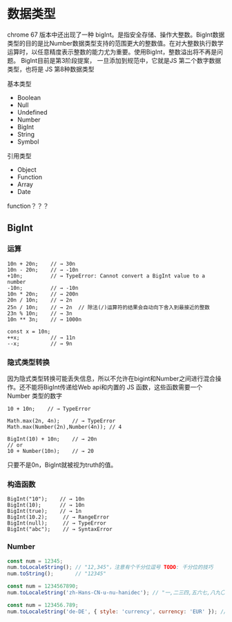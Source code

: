# 数据类型


chrome 67 版本中还出现了一种 bigInt。是指安全存储、操作大整数。BigInt数据类型的目的是比Number数据类型支持的范围更大的整数值。在对大整数执行数学运算时，以任意精度表示整数的能力尤为重要。使用BigInt，整数溢出将不再是问题。 BigInt目前是第3阶段提案， 一旦添加到规范中，它就是JS 第二个数字数据类型，也将是 JS 第8种数据类型

基本类型
- Boolean
- Null
- Undefined
- Number
- BigInt
- String
- Symbol
  
引用类型
- Object
- Function
- Array
- Date

function？？？

## BigInt
### 运算
```
10n + 20n;    // → 30n
10n - 20n;    // → -10n
+10n;         // → TypeError: Cannot convert a BigInt value to a number
-10n;         // → -10n
10n * 20n;    // → 200n
20n / 10n;    // → 2n
25n / 10n;    // → 2n  // 除法(/)运算符的结果会自动向下舍入到最接近的整数
23n % 10n;    // → 3n
10n ** 3n;    // → 1000n

const x = 10n;
++x;          // → 11n
--x;          // → 9n

```

### 隐式类型转换
因为隐式类型转换可能丢失信息，所以不允许在bigint和Number之间进行混合操作。还不能将BigInt传递给Web api和内置的 JS 函数，这些函数需要一个 Number 类型的数字

```
10 + 10n;    // → TypeError

Math.max(2n, 4n);    // → TypeError
Math.max(Number(2n),Number(4n)); // 4

BigInt(10) + 10n;    // → 20n
// or
10 + Number(10n);    // → 20
```

只要不是0n，BigInt就被视为truth的值。

### 构造函数

```
BigInt("10");    // → 10n
BigInt(10);      // → 10n
BigInt(true);    // → 1n
BigInt(10.2);     // → RangeError
BigInt(null);     // → TypeError
BigInt("abc");    // → SyntaxError
```

### Number
```js
const num = 12345;
num.toLocaleString(); // "12,345"，注意有个千分位逗号 TODO: 千分位的技巧 
num.toString();       // "12345"

const num = 1234567890;
num.toLocaleString('zh-Hans-CN-u-nu-hanidec'); // "一,二三四,五六七,八九〇"

const num = 123456.789;
num.toLocaleString('de-DE', { style: 'currency', currency: 'EUR' }); // "123.456,79 €"
```

